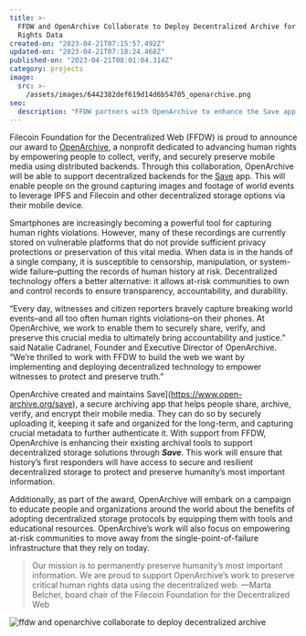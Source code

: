 ```yaml
---
title: >-
  FFDW and OpenArchive Collaborate to Deploy Decentralized Archive for Human
  Rights Data
created-on: "2023-04-21T07:15:57.492Z"
updated-on: "2023-04-21T07:18:24.468Z"
published-on: "2023-04-21T08:01:04.314Z"
category: projects
image:
  src: >-
    /assets/images/6442382def619d14d6b54705_openarchive.png
seo:
  description: "FFDW partners with OpenArchive to enhance the Save app with decentralized storage, enabling secure preservation of crucial human rights documentation worldwide."
---
```


Filecoin Foundation for the Decentralized Web (FFDW) is proud to announce our award to [OpenArchive](https://open-archive.org/), a nonprofit dedicated to advancing human rights by empowering people to collect, verify, and securely preserve mobile media using distributed backends. Through this collaboration, OpenArchive will be able to support decentralized backends for the [Save](https://open-archive.org/Save-Launch/) app. This will enable people on the ground capturing images and footage of world events to leverage IPFS and Filecoin and other decentralized storage options via their mobile device.

Smartphones are increasingly becoming a powerful tool for capturing human rights violations. However, many of these recordings are currently stored on vulnerable platforms that do not provide sufficient privacy protections or preservation of this vital media. When data is in the hands of a single company, it is susceptible to censorship, manipulation, or system-wide failure–putting the records of human history at risk. Decentralized technology offers a better alternative: it allows at-risk communities to own and control records to ensure transparency, accountability, and durability.

“Every day, witnesses and citizen reporters bravely capture breaking world events–and all too often human rights violations–on their phones. At OpenArchive, we work to enable them to securely share, verify, and preserve this crucial media to ultimately bring accountability and justice.” said Natalie Cadranel, Founder and Executive Director of OpenArchive. “We’re thrilled to work with FFDW to build the web we want by implementing and deploying decentralized technology to empower witnesses to protect and preserve truth.”

OpenArchive created and maintains Save](https://www.open-archive.org/save), a secure archiving app that helps people share, archive, verify, and encrypt their mobile media. They can do so by securely uploading it, keeping it safe and organized for the long-term, and capturing crucial metadata to further authenticate it. With support from FFDW, OpenArchive is enhancing their existing archival tools to support decentralized storage solutions through _**Save**_. This work will ensure that history’s first responders will have access to secure and resilient decentralized storage to protect and preserve humanity’s most important information.

Additionally, as part of the award, OpenArchive will embark on a campaign to educate people and organizations around the world about the benefits of adopting decentralized storage protocols by equipping them with tools and educational resources. OpenArchive’s work will also focus on empowering at-risk communities to move away from the single-point-of-failure infrastructure that they rely on today.

> Our mission is to permanently preserve humanity’s most important information. We are proud to support OpenArchive’s work to preserve critical human rights data using the decentralized web. —Marta Belcher, board chair of the Filecoin Foundation for the Decentralized Web

![ffdw and openarchive collaborate to deploy decentralized archive](/assets/images/643e98c1be93f295c8a42d6c_ffdw-and-openarchive-collaborate-to-deploy-decentralized-archive-for-human-rights-data.png)
